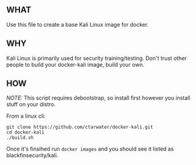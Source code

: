 ## WHAT
Use this file to create a base Kali Linux image for docker.

## WHY
Kali Linux is primarily used for security training/testing. Don't trust other people to build your docker-kali image, build your own.

## HOW

*NOTE:* This script requires debootstrap, so install first however you install stuff on your distro.

From a linux cli:
```
git clone https://github.com/ctarwater/docker-kali.git
cd docker-kali
./build.sh

```

Once it's finsihed run `docker images` and you should see it listed as blackfinsecurity/kali.
